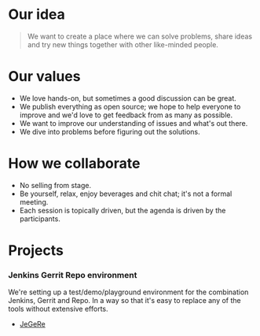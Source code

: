 # Our idea

> We want to create a place where we can solve problems, share ideas and try new things together with other like-minded people.

# Our values

- We love hands-on, but sometimes a good discussion can be great.
- We publish everything as open source; we hope to help everyone to improve and we'd love to get feedback from as many as possible.
- We want to improve our understanding of issues and what's out there.
- We dive into problems before figuring out the solutions.


# How we collaborate

- No selling from stage.
- Be yourself, relax, enjoy beverages and chit chat; it's not a formal meeting.
- Each session is topically driven, but the agenda is driven by the participants.


# Projects

### Jenkins Gerrit Repo environment
We're setting up a test/demo/playground environment for the combination Jenkins, Gerrit and Repo. In a way so that it's easy to replace any of the tools without extensive efforts.
- [JeGeRe](projects/JeGeRe.md)
